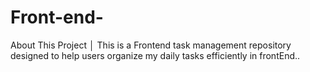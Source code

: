 # Front-end-
About This Project │ This is a Frontend task management repository designed to help users organize my daily tasks efficiently in frontEnd..
